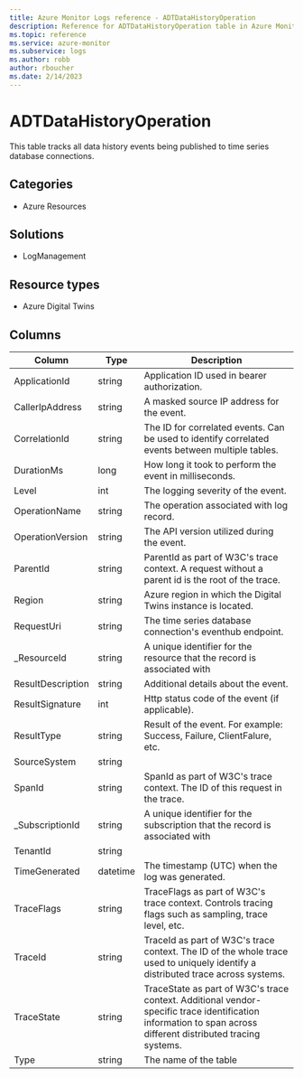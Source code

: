 ```yaml
---
title: Azure Monitor Logs reference - ADTDataHistoryOperation
description: Reference for ADTDataHistoryOperation table in Azure Monitor Logs.
ms.topic: reference
ms.service: azure-monitor
ms.subservice: logs
ms.author: robb
author: rboucher
ms.date: 2/14/2023
---
```


# ADTDataHistoryOperation

 This table tracks all data history events being published to time series database connections.

## Categories

- Azure Resources
## Solutions

- LogManagement
## Resource types

- Azure Digital Twins




## Columns

| Column | Type | Description |
| --- | --- | --- |
| ApplicationId | string | Application ID used in bearer authorization. |
| CallerIpAddress | string | A masked source IP address for the event. |
| CorrelationId | string | The ID for correlated events. Can be used to identify correlated events between multiple tables. |
| DurationMs | long | How long it took to perform the event in milliseconds. |
| Level | int | The logging severity of the event. |
| OperationName | string | The operation associated with log record. |
| OperationVersion | string | The API version utilized during the event. |
| ParentId | string | ParentId as part of W3C's trace context. A request without a parent id is the root of the trace. |
| Region | string | Azure region in which the Digital Twins instance is located. |
| RequestUri | string | The time series database connection's eventhub endpoint. |
| _ResourceId | string | A unique identifier for the resource that the record is associated with |
| ResultDescription | string | Additional details about the event. |
| ResultSignature | int | Http status code of the event (if applicable). |
| ResultType | string | Result of the event. For example: Success, Failure, ClientFalure, etc. |
| SourceSystem | string |  |
| SpanId | string | SpanId as part of W3C's trace context. The ID of this request in the trace. |
| _SubscriptionId | string | A unique identifier for the subscription that the record is associated with |
| TenantId | string |  |
| TimeGenerated | datetime | The timestamp (UTC) when the log was generated. |
| TraceFlags | string | TraceFlags as part of W3C's trace context. Controls tracing flags such as sampling, trace level, etc. |
| TraceId | string | TraceId as part of W3C's trace context. The ID of the whole trace used to uniquely identify a distributed trace across systems. |
| TraceState | string | TraceState as part of W3C's trace context. Additional vendor-specific trace identification information to span across different distributed tracing systems. |
| Type | string | The name of the table |

